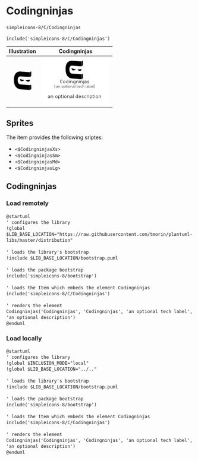 # Codingninjas


```text
simpleicons-8/C/Codingninjas
```

```text
include('simpleicons-8/C/Codingninjas')
```



| Illustration | Codingninjas |
| :---: | :---: |
| ![illustration for Illustration](../../simpleicons-8/C/Codingninjas.png) | ![illustration for Codingninjas](../../simpleicons-8/C/Codingninjas.Local.png) |



## Sprites
The item provides the following sriptes:

- `<$CodingninjasXs>`
- `<$CodingninjasSm>`
- `<$CodingninjasMd>`
- `<$CodingninjasLg>`





## Codingninjas

### Load remotely
```plantuml
@startuml
' configures the library
!global $LIB_BASE_LOCATION="https://raw.githubusercontent.com/tmorin/plantuml-libs/master/distribution"

' loads the library's bootstrap
!include $LIB_BASE_LOCATION/bootstrap.puml

' loads the package bootstrap
include('simpleicons-8/bootstrap')

' loads the Item which embeds the element Codingninjas
include('simpleicons-8/C/Codingninjas')

' renders the element
Codingninjas('Codingninjas', 'Codingninjas', 'an optional tech label', 'an optional description')
@enduml
```

### Load locally
```plantuml
@startuml
' configures the library
!global $INCLUSION_MODE="local"
!global $LIB_BASE_LOCATION="../.."

' loads the library's bootstrap
!include $LIB_BASE_LOCATION/bootstrap.puml

' loads the package bootstrap
include('simpleicons-8/bootstrap')

' loads the Item which embeds the element Codingninjas
include('simpleicons-8/C/Codingninjas')

' renders the element
Codingninjas('Codingninjas', 'Codingninjas', 'an optional tech label', 'an optional description')
@enduml
```

